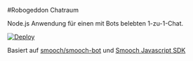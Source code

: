 #Robogeddon Chatraum 

 Node.js Anwendung für einen mit Bots belebten 1-zu-1-Chat. 

 [![Deploy](https://www.herokucdn.com/deploy/button.svg)](https://heroku.com/deploy?template=https://github.com/sefzig/artikel) 

 Basiert auf [smooch/smooch-bot](https://github.com/smooch/smooch-bot) und [Smooch Javascript SDK](https://github.com/smooch/smooch-js) 
